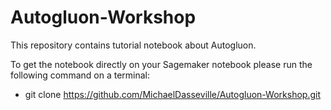 # Autogluon-Workshop
This repository contains tutorial notebook about Autogluon.

To get the notebook directly on your Sagemaker notebook please run the following command on a terminal:
* git clone https://github.com/MichaelDasseville/Autogluon-Workshop.git

